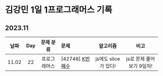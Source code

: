 # 김강민 1일 1프로그래머스 기록

## 2023.11

| 날짜  | Day |  문제 분류   | 문제                                |       알고리즘       |           비고            |
| :---: | :-: | :----------: | :---------------------------------- | :------------------: | :-----------------------: |
| 11.02 | 22  | 프로그래머스 | [42748] [K번째수](./Month_11/1102/) | js에도 slice가 있다! | js로 문제 풀어보기 9일차! |
